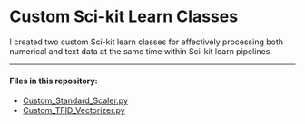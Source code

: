 # Custom Sci-kit Learn Classes

I created two custom Sci-kit learn classes for effectively processing both numerical and text data at the same time within Sci-kit learn pipelines.

- - - -

#### Files in this repository:

* [Custom_Standard_Scaler.py](Custom_Standard_Scaler.py)
* [Custom_TFID_Vectorizer.py](Custom_TFID_Vectorizer.py)
